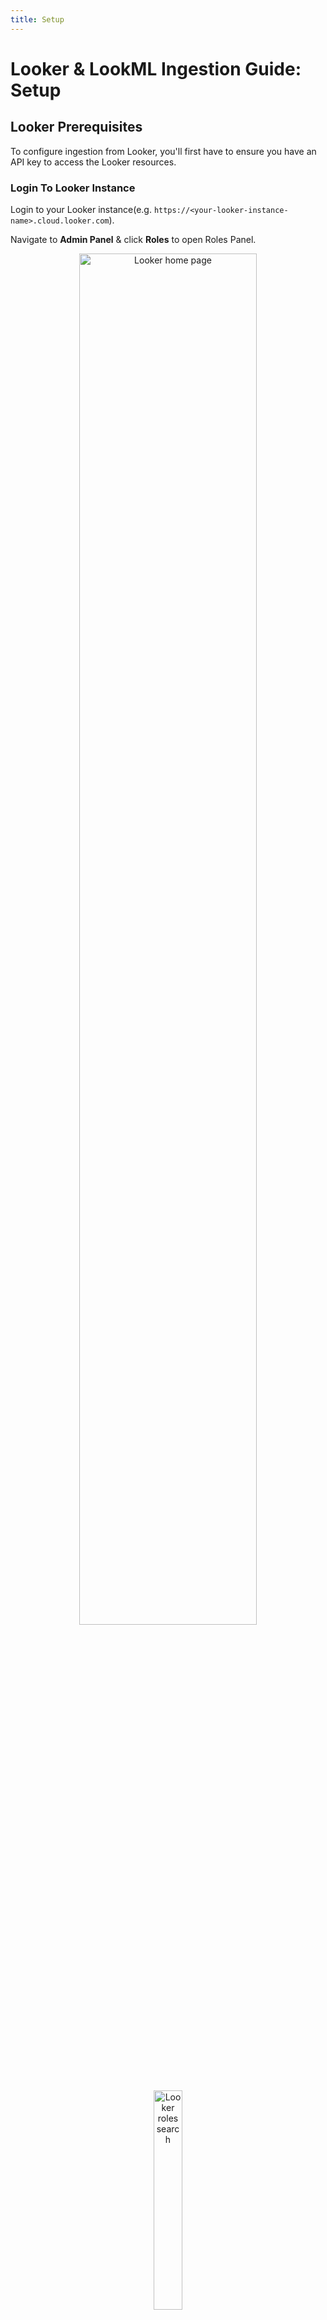 ```yaml
---
title: Setup
---
```


# Looker & LookML Ingestion Guide: Setup

## Looker Prerequisites

To configure ingestion from Looker, you'll first have to ensure you have an API key to access the Looker resources.

### Login To Looker Instance

Login to your Looker instance(e.g. `https://<your-looker-instance-name>.cloud.looker.com`).

Navigate to **Admin Panel** & click **Roles** to open Roles Panel.

<p align="center">
   <img width="75%" alt="Looker home page" src="http://raw.githubusercontent.com/datahub-project/static-assets/main/imgs/guides/looker/looker-home-page.png"/>
</p>

<p align="center">
   <img width="30%" alt="Looker roles search" src="http://raw.githubusercontent.com/datahub-project/static-assets/main/imgs/guides/looker/looker-roles-search.png"/>
</p>

### Create A New Permission Set

On **Roles Panel**, click **New Permission Set**.

   <p align="center">
   <img width="75%" alt="Looker new permission set" src="https://raw.githubusercontent.com/datahub-project/static-assets/main/imgs/guides/looker/looker-new-permission-set-button.png"/>
   </p>

Set a name for the new permission set (e.g., *DataHub Connector Permission Set*) and select the following permissions.

<details>
<summary>Permission List</summary>

- access_data
- see_lookml_dashboards
- see_looks
- see_user_dashboards
- explore
- see_sql
- see_lookml
- clear_cache_refresh
- manage_models
- see_datagroups
- see_pdts
- see_queries
- see_schedules
- see_system_activity
- see_users

</details>

After selecting all permissions mentioned above, click **New Permission Set** at the bottom of the page.

<p align="center">
<img width="75%" alt="Looker permission set window" src="https://raw.githubusercontent.com/datahub-project/static-assets/main/imgs/guides/looker/looker-permission-set-window.png"/>
</p>

### Create A Role

On the **Roles** Panel, click **New Role**.

<p align="center">
<img width="75%" alt="Looker new role button" src="https://raw.githubusercontent.com/datahub-project/static-assets/main/imgs/guides/looker/looker-new-role-button.png"/>
</p>

Set the name for the new role (e.g., *DataHub Extractor*) and set the following fields on this window. 

- Set **Permission Set** to permission set created in previous step (i.e *DataHub Connector Permission Set*)
- Set **Model Set** to `All`

Finally, click **New Role** at the bottom of the page. 

   <p align="center">
   <img width="75%" alt="Looker new role window" src="https://raw.githubusercontent.com/datahub-project/static-assets/main/imgs/guides/looker/looker-new-role-window.png"/>
   </p>

### Create A New User

On the **Admin** Panel, click **Users** to open the users panel.

   <p align="center">
   <img width="75%" alt="Looker user search" src="https://raw.githubusercontent.com/datahub-project/static-assets/main/imgs/guides/looker/looker-user-search.png"/>
   </p>

Click **Add Users**. 

   <p align="center">
   <img width="75%" alt="Looker add user" src="https://raw.githubusercontent.com/datahub-project/static-assets/main/imgs/guides/looker/looker-add-user-button.png"/>
   </p>

On **Adding a new user**, set details in the following fields. 

- Add user's **Email Addresses**.
- Set **Roles** to the role created in previous step (e.g. *DataHub Extractor*) 

Finally, click **Save**.

<p align="center">
<img width="75%" alt="Looker new user window" src="https://raw.githubusercontent.com/datahub-project/static-assets/main/imgs/guides/looker/looker-add-new-user.png"/>
</p>

### Create An API Key

On the **User** Panel, click on the newly created user. 

<p align="center">
<img width="75%" alt="Looker user panel" src="https://raw.githubusercontent.com/datahub-project/static-assets/main/imgs/guides/looker/looker-user-panel.png"/>
</p>

Click **Edit Keys** to open the **API Key** Panel. 

<p align="center">
<img width="75%" alt="Looker user view" src="https://raw.githubusercontent.com/datahub-project/static-assets/main/imgs/guides/looker/looker-user-view.png"/>
</p>

On the **API Key** Panel, click **New API Key** to generate a new **Client ID** and **Client Secret**.
<p align="center">
<img width="75%" alt="Looker new api key" src="https://raw.githubusercontent.com/datahub-project/static-assets/main/imgs/guides/looker/looker-api-key.png"/>
</p>

## LookML Prerequisites

Follow the below steps to create the GitHub Deploy Key.

### Generate a private-public SSH key pair

```bash
ssh-keygen -t rsa -f looker_datahub_deploy_key
# If prompted, don't add a passphrase to the key
```

This will typically generate two files like the one below.
* `looker_datahub_deploy_key` (private key)
* `looker_datahub_deploy_key.pub` (public key)


### Add Deploy Key to GitHub Repository

First, log in to [GitHub](https://github.com). 

Navigate to **GitHub Repository** -> **Settings** -> **Deploy Keys** and add a public key (e.g. `looker_datahub_deploy_key.pub`) as deploy key with read access. 

<p align="center">
<img width="75%" alt="Looker home page" src="http://raw.githubusercontent.com/datahub-project/static-assets/main/imgs/guides/looker/lookml-deploy-key.png"/>
</p>

Make a note of the private key file. You must paste the file's contents into the GitHub Deploy Key field later while [configuring](./configuration.md) ingestion on the DataHub Portal.

## Next Steps

Once you've done all the above steps, it's time to move on to [configuring the actual ingestion source](configuration.md) within DataHub.

